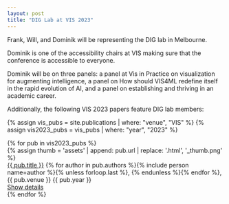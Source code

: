 ```yaml
---
layout: post
title: "DIG Lab at VIS 2023"
---
```


Frank, Will, and Dominik will be representing the DIG lab in Melbourne.

Dominik is one of the accessibility chairs at VIS making sure that the conference is accessible to everyone.

Dominik will be on three panels: a panel at Vis in Practice on visualization for augmenting intelligence, a panel on How should VIS4ML redefine itself in the rapid evolution of AI, and a panel on establishing and thriving in an academic career.

Additionally, the following VIS 2023 papers feature DIG lab members:

{% assign vis_pubs = site.publications | where: "venue", "VIS" %}
{% assign vis2023_pubs = vis_pubs | where: "year", "2023" %}

<div class="mv3">
  {% for pub in vis2023_pubs %}
  <div class="mt4 mt3-ns flex flex-row-ns flex-column">
    {% assign thumb = 'assets' | append: pub.url | replace: '.html',
    '_thumb.png' %}
    <div
      class="h3 mr3-ns mb2 mb0-ns flex-shrink-0 preview-image ba b--black-05 db"
      style="background-image: url('{{ thumb | relative_url }}')"
    ></div>
    <div class="measure-wide">
      <div class="mb1">
        <a href="{{ pub.url }}" class="b link black hover-cmu-red"
          >{{ pub.title }}</a
        >
        <span class="fw2">
          {% for author in pub.authors %}{% include person name=author %}{%
          unless forloop.last %}, {% endunless %}{% endfor %}</span
        >, <span class="nowrap">{{ pub.venue }} {{ pub.year }}</span>
      </div>
      <a href="{{ pub.url }}" class="cta">Show details</a>
    </div>
  </div>
  {% endfor %}
</div>
